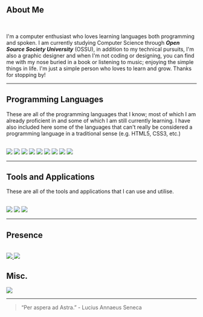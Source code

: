 ## **About Me**

<br>

I'm a computer enthusiast who loves learning languages both programming and spoken. I am currently studying Computer Science through ***Open Source Society University*** (OSSU), in addition to my technical pursuits, I'm also a graphic designer and when I'm not coding or designing, you can find me with my nose buried in a book or listening to music; enjoying the simple things in life. I'm just a simple person who loves to learn and grow. Thanks for stopping by!

---

## **Programming Languages**

These are all of the programming languages that I know; most of which I am already proficient in and some of which I am still currently learning. I have also included here some of the languages that can't really be considered a programming language in a traditional sense (e.g. HTML5, CSS3, etc.)

<br>

<div>
  <img src="https://img.shields.io/badge/-HTML5-E34F26?logo=html5&logoColor=white&style=for-the-badge" style="display: inline-block;">
  <img src="https://img.shields.io/badge/-CSS3-1572B6?logo=css3&logoColor=white&style=for-the-badge" style="display: inline-block; pointer-events: none;">
  <img src="https://img.shields.io/badge/-markdown-000000?logo=markdown&logoColor=white&style=for-the-badge" style="display: inline-block;">
  <img src="https://img.shields.io/badge/-lua-2C2D72?logo=lua&logoColor=white&style=for-the-badge" style="display: inline-block; pointer-events: none;">
  <img src="https://img.shields.io/badge/-python-3776AB?logo=python&logoColor=white&style=for-the-badge" style="display: inline-block;">
  <img src="https://img.shields.io/badge/-go-00ADD8?logo=go&logoColor=white&style=for-the-badge" style="display: inline-block;">
  <img src="https://img.shields.io/badge/-csharp-512BD4?logo=csharp&logoColor=white&style=for-the-badge" style="display: inline-block;">
  <img src="https://img.shields.io/badge/-latex-008080?logo=latex&logoColor=white&style=for-the-badge" style="display: inline-block;">
  <img src="https://img.shields.io/badge/-cplusplus-A8B9CC?logo=cplusplus&logoColor=white&style=for-the-badge" style="display: inline-block;">
</div>

---

## **Tools and Applications**

These are all of the tools and applications that I can use and utilise.

<br>

<div>
  <img src="https://img.shields.io/badge/-adobephotoshop-31A8FF?logo=adobephotoshop&logoColor=white&style=for-the-badge" style="display: inline-block;">
  <img src="https://img.shields.io/badge/-microsoftword-2B579A?logo=microsoftword&logoColor=white&style=for-the-badge" style="display: inline-block;">
  <img src="https://img.shields.io/badge/-adobelightroom-31A8FF?logo=adobelightroom&logoColor=white&style=for-the-badge" style="display: inline-block;">
</div>

---

## **Presence**

<br>

<!--
[![FreeCodeCamp Badge](https://img.shields.io/badge/FreeCodeCamp-0A0A23?logo=freeCodeCamp&style=for-the-badge)](https://www.freecodecamp.org/aevanjohnn)
-->

<div>
<a href="https://www.freecodecamp.org/aevanjohnn">
  <img src="https://img.shields.io/badge/FreeCodeCamp-0A0A23?logo=freeCodeCamp&style=for-the-badge" style="display: inline-block;"/>
</a>
<a href="https://www.linkedin.com/in/aevanjohnn/">
  <img src="https://img.shields.io/badge/-linkedin-0A66C2?logo=linkedin&logoColor=white&style=for-the-badge" style="display: inline-block;"/>
</a>
</div>

## Misc.

<div>
<img src="https://img.shields.io/badge/-git-F05032?logo=git&logoColor=white&style=for-the-badge" style="display: inline-block;">
</div>

---

> “Per aspera ad Astra.” - Lucius Annaeus Seneca


<!--
**aevanjohnn/aevanjohnn** is a ✨ _special_ ✨ repository because its `README.md` (this file) appears on your GitHub profile.

Here are some ideas to get you started:

- 🔭 I’m currently working on ...
- 🌱 I’m currently learning ...
- 👯 I’m looking to collaborate on ...
- 🤔 I’m looking for help with ...
- 💬 Ask me about ...
- 📫 How to reach me: ...
- 😄 Pronouns: ...
- ⚡ Fun fact: ...
-->
